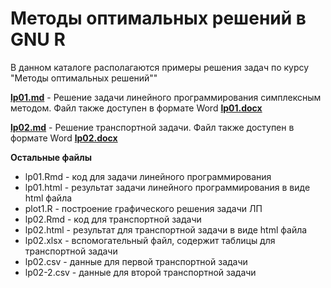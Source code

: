 Методы оптимальных решений в GNU R
==================================

В данном каталоге располагаются примеры решения задач по курсу "Методы оптимальных решений""

[**lp01.md**](lp01.md)  - Решение задачи линейного программирования симплексным методом. Файл также доступен в формате Word [**lp01.docx**](lp01.docx)


[**lp02.md**](lp02.md)  - Решение транспортной задачи. Файл также доступен в формате Word [**lp02.docx**](lp02.docx)

**Остальные файлы**

* lp01.Rmd - код для задачи линейного программирования
* lp01.html - результат задачи линейного программирования в виде html файла
* plot1.R - построение графического решения задачи ЛП
* lp02.Rmd - код для транспортной задачи
* lp02.html - результат для транспортной задачи в виде html файла
* lp02.xlsx - вспомогательный файл, содержит таблицы для транспортной задачи
* lp02.csv - данные для первой транспортной задачи
* lp02-2.csv - данные для второй транспортной задачи



